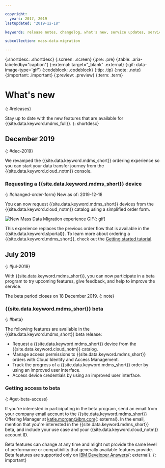 ```yaml
---

copyright:
  years: 2017, 2019
lastupdated: "2019-12-18"

keywords: release notes, changelog, what's new, service updates, service bulletin

subcollection: mass-data-migration

---
```


{:shortdesc: .shortdesc}
{:screen: .screen}
{:pre: .pre}
{:table: .aria-labeledby="caption"}
{:external: target="_blank" .external}
{:gif: data-image-type='gif'}
{:codeblock: .codeblock}
{:tip: .tip}
{:note: .note}
{:important: .important}
{:preview: .preview}
{:term: .term}

# What's new
{: #releases}

Stay up to date with the new features that are available for {{site.data.keyword.mdms_full}}. 
{: shortdesc}

## December 2019
{: #dec-2019}

We revamped the {{site.data.keyword.mdms_short}} ordering experience so you can start your data transfer journey from the {{site.data.keyword.cloud_notm}} console. 

### Requesting a {{site.data.keyword.mdms_short}} device
{: #changed-order-form}
New as of: 2019-12-18

You can now request {{site.data.keyword.mdms_short}} devices from the {{site.data.keyword.cloud_notm}} catalog using a simplified order form.

![New Mass Data Migration experience GIF](images/mdms-order.gif){: gif}

This experience replaces the previous order flow that is available in the {{site.data.keyword.slportal}}. To learn more about ordering a {{site.data.keyword.mdms_short}}, check out the [Getting started tutorial](/docs/services/mass-data-migration?topic=mass-data-migration-getting-started-tutorial).

## July 2019
{: #jul-2019}

With {{site.data.keyword.mdms_short}}, you can now participate in a beta program to try upcoming features, give feedback, and help to improve the service. 

The beta period closes on 18 December 2019.
{: note}

### {{site.data.keyword.mdms_short}} beta
{: #beta}

The following features are available in the {{site.data.keyword.mdms_short}} beta release:

- Request a {{site.data.keyword.mdms_short}} device from the {{site.data.keyword.cloud_notm}} catalog.
- Manage access permissions to {{site.data.keyword.mdms_short}} orders with Cloud Identity and Access Management.
- Track the progress of a {{site.data.keyword.mdms_short}} order by using an improved user interface.
- Access device credentials by using an improved user interface.

### Getting access to beta
{: #get-beta-access}

If you're interested in participating in the beta program, send an email from your company email account to the {{site.data.keyword.mdms_short}} Offering Manager at [katie.morgan@ibm.com](mailto:katie.morgan@ibm.com){: external}. In the email, mention that you're interested in the {{site.data.keyword.mdms_short}} beta, and include your use case and your {{site.data.keyword.cloud_notm}} account ID.

Beta features can change at any time and might not provide the same level of performance or compatibility that generally available features provide. Beta features are supported only on [IBM Developer Answers](https://developer.ibm.com){: external}.
{: important}
